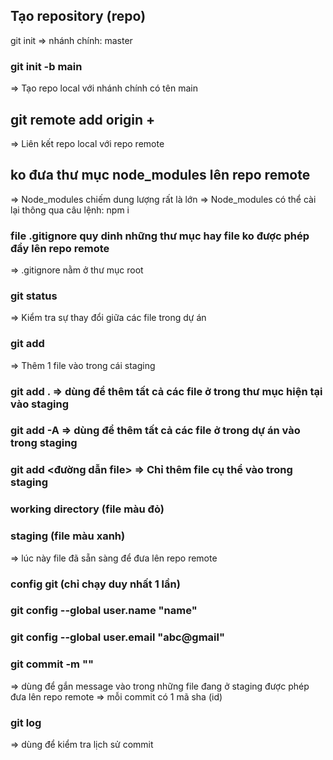 ## Tạo repository (repo)

git init
=> nhánh chính: master

### git init -b main

=> Tạo repo local với nhánh chính có tên main

## git remote add origin + <url repo>

=> Liên kết repo local với repo remote

## ko đưa thư mục node_modules lên repo remote

=> Node_modules chiếm dung lượng rất là lớn
=> Node_modules có thể cài lại thông qua câu lệnh: npm i

### file .gitignore quy dinh những thư mục hay file ko được phép đẩy lên repo remote

=> .gitignore nằm ở thư mục root

### git status

=> Kiểm tra sự thay đổi giữa các file trong dự án

### git add

=> Thêm 1 file vào trong cái staging

### git add . => dùng để thêm tất cả các file ở trong thư mục hiện tại vào staging

### git add -A => dùng để thêm tất cả các file ở trong dự án vào trong staging

### git add <đường dẫn file> => Chỉ thêm file cụ thể vào trong staging

### working directory (file màu đỏ)

### staging (file màu xanh)

=> lúc này file đã sẵn sàng để đưa lên repo remote

### config git (chỉ chạy duy nhất 1 lần)

### git config --global user.name "name"

### git config --global user.email "abc@gmail"

### git commit -m "<message>"

=> dùng để gắn message vào trong những file đang ở staging được phép đưa lên repo remote
=> mỗi commit có 1 mã sha (id)

### git log

=> dùng để kiểm tra lịch sử commit
